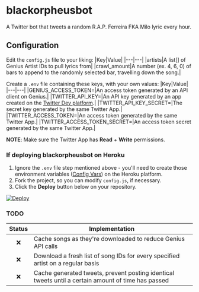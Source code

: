 # blackorpheusbot
A Twitter bot that tweets a random R.A.P. Ferreira FKA Milo lyric every hour.  
## Configuration
Edit the `config.js` file to your liking:
|Key|Value|
|---|---|
|artists|A list[] of Genius Artist IDs to pull lyrics from|
|crawl_amount|A number (ex. 4, 6, 0) of bars to append to the randomly selected bar, travelling down the song.|

Create a `.env` file containing these keys, with your own values:
|Key|Value|
|---|---|
|GENIUS_ACCESS_TOKEN=|An access token generated by an API client on Genius.|
|TWITTER_API_KEY=|An API key generated by an app created on the [Twitter Dev platform](https://developer.twitter.com/).|
|TWITTER_API_KEY_SECRET=|The secret key generated by the same Twitter App.|
|TWITTER_ACCESS_TOKEN=|An access token generated by the same Twitter App.|
|TWITTER_ACCESS_TOKEN_SECRET=|An access token secret generated by the same Twitter App.|

**NOTE**: Make sure the Twitter App has **Read** + **Write** permissions.

### If deploying blackorpheusbot on Heroku
1. Ignore the `.env` file step mentioned above - you'll need to create those environment variables ([Config Vars](https://devcenter.heroku.com/articles/config-vars#using-the-heroku-dashboard)) on the Heroku platform.
2. Fork the project, so you can modify `config.js`, if necessary.
3. Click the **Deploy** button below on your repository.  
  
[![Deploy](https://www.herokucdn.com/deploy/button.svg)](https://heroku.com/deploy)  
  
### TODO
|Status|Implementation|
|:---:|---|
|❌|Cache songs as they're downloaded to reduce Genius API calls|
|❌|Download a fresh list of song IDs for every specified artist on a regular basis|
|❌|Cache generated tweets, prevent posting identical tweets until a certain amount of time has passed|
